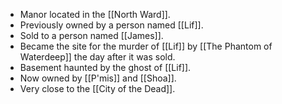 - Manor located in the [[North Ward]].
- Previously owned by a person named [[Lif]].
- Sold to a person named [[James]].
- Became the site for the murder of [[Lif]]  by [[The Phantom of Waterdeep]] the day after it was sold.
- Basement haunted by the ghost of [[Lif]].
- Now owned by [[P'mis]] and [[Shoa]].
- Very close to the [[City of the Dead]].